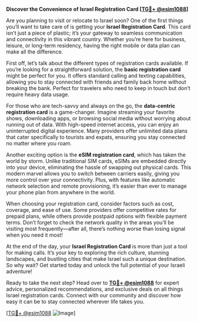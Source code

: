 **Discover the Convenience of Israel Registration Card [[TG💪+ @esim1088](https://t.me/s/esim1088)]**

Are you planning to visit or relocate to Israel soon? One of the first things you’ll want to take care of is getting your **Israel Registration Card**. This card isn’t just a piece of plastic; it’s your gateway to seamless communication and connectivity in this vibrant country. Whether you’re here for business, leisure, or long-term residency, having the right mobile or data plan can make all the difference.

First off, let’s talk about the different types of registration cards available. If you’re looking for a straightforward solution, the **basic registration card** might be perfect for you. It offers standard calling and texting capabilities, allowing you to stay connected with friends and family back home without breaking the bank. Perfect for travelers who need to keep in touch but don’t require heavy data usage.

For those who are tech-savvy and always on the go, the **data-centric registration card** is a game-changer. Imagine streaming your favorite shows, downloading apps, or browsing social media without worrying about running out of data. With high-speed internet access, you can enjoy an uninterrupted digital experience. Many providers offer unlimited data plans that cater specifically to tourists and expats, ensuring you stay connected no matter where you roam.

Another exciting option is the **eSIM registration card**, which has taken the world by storm. Unlike traditional SIM cards, eSIMs are embedded directly into your device, eliminating the hassle of swapping out physical cards. This modern marvel allows you to switch between carriers easily, giving you more control over your connectivity. Plus, with features like automatic network selection and remote provisioning, it’s easier than ever to manage your phone plan from anywhere in the world.

When choosing your registration card, consider factors such as cost, coverage, and ease of use. Some providers offer competitive rates for prepaid plans, while others provide postpaid options with flexible payment terms. Don’t forget to check the network quality in the areas you’ll be visiting most frequently—after all, there’s nothing worse than losing signal when you need it most!

At the end of the day, your **Israel Registration Card** is more than just a tool for making calls. It’s your key to exploring the rich culture, stunning landscapes, and bustling cities that make Israel such a unique destination. So why wait? Get started today and unlock the full potential of your Israeli adventure!

Ready to take the next step? Head over to **[TG💪+ @esim1088](https://t.me/s/esim1088)** for expert advice, personalized recommendations, and exclusive deals on all things Israel registration cards. Connect with our community and discover how easy it can be to stay connected wherever life takes you.

[[TG💪+ @esim1088](https://t.me/s/esim1088) ![Image](https://i.postimg.cc/Y0z9fWf4/image.png)]